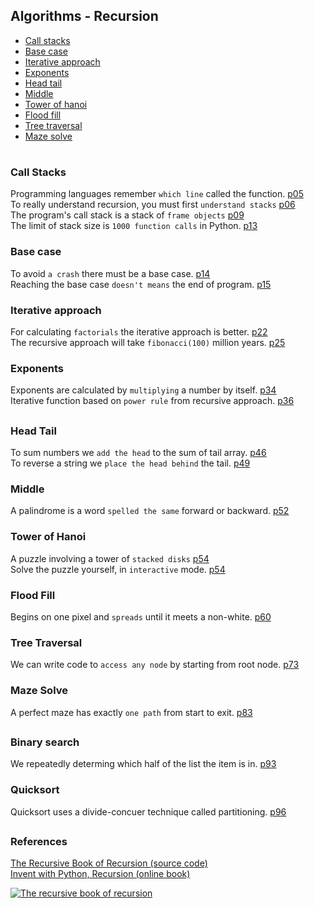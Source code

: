 ## Algorithms - Recursion

- [Call stacks](#call-stacks) 
- [Base case](#base-case) 
- [Iterative approach](#iterative-approach) 
- [Exponents](#exponents)
- [Head tail](#head-tail) 
- [Middle](#middle)
- [Tower of hanoi](#tower-of-hanoi)  
- [Flood fill](#flood-fill) 
- [Tree traversal](#tree-traversal)  
- [Maze solve](#maze-solve)  

#

### Call Stacks
Programming languages remember `which line` called the function.    [p05](./01_call_stacks/line_remembering.py)   
To really understand recursion, you must first `understand stacks`  [p06](./01_call_stacks/lifo_lists.py)  
The program's call stack is a stack of `frame objects`              [p09](./01_call_stacks/frame_objects.py)  
The limit of stack size is `1000 function calls` in Python.         [p13](./01_call_stacks/stack_overflow.py)  

### Base case 
To avoid `a crash` there must be a base case.                       [p14](./02_base_case/base_case.py)  
Reaching the base case `doesn't means` the end of program.          [p15](./02_base_case/before_after.py)  

### Iterative approach
For calculating `factorials` the iterative approach is better.      [p22](./03_iterative_approach/factorial_number.py)  
The recursive approach will take `fibonacci(100)` million years.    [p25](./03_iterative_approach/fibonacci_sequence.py)  

### Exponents
Exponents are calculated by `multiplying` a number by itself.       [p34](./04_exponents/calculating_exponents.py)  
Iterative function based on `power rule` from recursive approach.   [p36](./04_exponents/recursive_insights.py)   

##

### Head Tail
To sum numbers we `add the head` to the sum of tail array.          [p46](./05_head_tail/sum_numbers.py)   
To reverse a string we `place the head behind` the tail.            [p49](./05_head_tail/reverse_strings.py)   

### Middle
A palindrome is a word `spelled the same` forward or backward.      [p52](./06_palindrome/palindrome.py)  

### Tower of Hanoi
A puzzle involving a tower of `stacked disks`                       [p54](./07_tower_of_hanoi/tower_of_hanoi.py)   
Solve the puzzle yourself, in `interactive` mode.                   [p54](./07_tower_of_hanoi/tower_of_hanoi2_play.py)   

### Flood Fill
Begins on one pixel and `spreads` until it meets a non-white.       [p60](./08_flood_fill/flood_fill.py)  

### Tree Traversal
We can write code to `access any node` by starting from root node.  [p73](./09_tree_traversal/tree_traversal.py)  

### Maze Solve
A perfect maze has exactly `one path` from start to exit.           [p83](./10_maze_solve/maze_solve.py)  

##

### Binary search

We repeatedly determing which half of the list the item is in.      [p93](./11_divide_conquer/binary_search.py)

### Quicksort

Quicksort uses a divide-concuer technique called partitioning.      [p96](./11_divide_conquer/quicksort.py)


##


### References

[The Recursive Book of Recursion (source code)](https://github.com/asweigart/the-recursive-book-of-recursion)  
[Invent with Python, Recursion (online book)](https://inventwithpython.com/recursion/)  

[![The recursive book of recursion](https://www.minte9.com/lib/images/references/book_recursion.png)](https://www.amazon.com/gp/product/B09BKL34VL)
